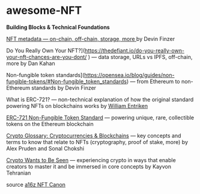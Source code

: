 # awesome-NFT

**Building Blocks & Technical Foundations**

[NFT metadata — on-chain, off-chain, storage, more 
](https://opensea.io/blog/guides/non-fungible-tokens/#Non-fungible_token_metadata) by Devin Finzer

Do You Really Own Your NFT?](https://thedefiant.io/do-you-really-own-your-nft-chances-are-you-dont/ ) — data storage, URLs vs IPFS, off-chain, more
by Dan Kahan

Non-fungible token standards](https://opensea.io/blog/guides/non-fungible-tokens/#Non-fungible_token_standards) — from Ethereum to non-Ethereum standards 
by Devin Finzer

What is ERC-721? — non-technical explanation of how the original standard powering NFTs on blockchains works
by [William Entriken](https://fulldecent.blogspot.com/2018/06/nontechnical-what-is-erc-721.html)

[ERC-721 Non-Fungible Token Standard](https://eips.ethereum.org/EIPS/eip-721) — powering unique, rare, collectible tokens on the Ethereum blockchain

[Crypto Glossary: Cryptocurrencies & Blockchains](https://a16z.com/2019/11/08/crypto-glossary/) — key concepts and terms to know that relate to NFTs (cryptography, proof of stake, more)
by Alex Pruden and Sonal Chokshi

[Crypto Wants to Be Seen](https://thedefiant.io/crypto-wants-to-be-seen-op-ed-by-kayvon-tehranian/ 
) — experiencing crypto in ways that enable creators to master it and be immersed in core concepts
by Kayvon Tehranian


source [a16z NFT Canon](https://a16z.com/2021/04/02/nfts-readings-resources/)
